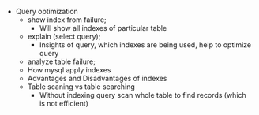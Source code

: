 - Query optimization
  - show index from failure;
    - Will show all indexes of particular table
  - explain (select query);
    - Insights of query, which indexes are being used, help to optimize query
  - analyze table failure;
  - How mysql apply indexes
  - Advantages and Disadvantages of indexes
  - Table scaning vs table searching
    - Without indexing query scan whole table to find records (which is not efficient)
